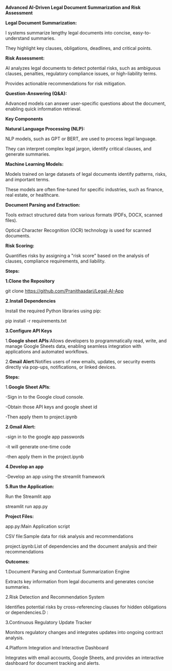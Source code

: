 **Advanced AI-Driven Legal Document Summarization and Risk Assessment**

**Legal Document Summarization:**

I systems summarize lengthy legal documents into concise, easy-to-understand summaries.

They highlight key clauses, obligations, deadlines, and critical points.

**Risk Assessment:**

AI analyzes legal documents to detect potential risks, such as ambiguous clauses, penalties, regulatory compliance issues, or high-liability terms.

Provides actionable recommendations for risk mitigation.

**Question-Answering (Q&A):**

Advanced models can answer user-specific questions about the document, enabling quick information retrieval.

**Key Components**

**Natural Language Processing (NLP):**

NLP models, such as GPT or BERT, are used to process legal language.

They can interpret complex legal jargon, identify critical clauses, and generate summaries.

**Machine Learning Models:**

Models trained on large datasets of legal documents identify patterns, risks, and important terms.

These models are often fine-tuned for specific industries, such as finance, real estate, or healthcare.

**Document Parsing and Extraction:**

Tools extract structured data from various formats (PDFs, DOCX, scanned files).

Optical Character Recognition (OCR) technology is used for scanned documents.

**Risk Scoring:**

Quantifies risks by assigning a "risk score" based on the analysis of clauses, compliance requirements, and liability.

**Steps:**

**1.Clone the Repository**

git clone https://github.com/Pranithaadari/Legal-AI-App

**2.Install Dependencies**

Install the required Python libraries using pip:

pip install -r requirements.txt

**3.Configure API Keys**

1.**Google sheet APIs**:Allows developers to programmatically read, write, and manage Google Sheets data, enabling seamless integration with applications and automated workflows.

2.**Gmail Alert**:Notifies users of new emails, updates, or security events directly via pop-ups, notifications, or linked devices.

**Steps:**

1.**Google Sheet APIs**:

-Sign in to the Google cloud console.

-Obtain those API keys and google sheet id

-Then apply them to project.ipynb

**2.Gmail Alert:**

-sign in to the google app passwords

-it will generate one-time code

-then apply them in the project.ipynb

**4.Develop an app**

-Develop an app using the streamlit framework

**5.Run the Application:**

Run the Streamlit app

 streamlit run app.py

**Project Files:**

app.py:Main Application script

CSV file:Sample data for risk analysis and recommendations

project.ipynb:List of dependencies and the document analysis and their recommendations

**Outcomes:**

1.Document Parsing and Contextual Summarization Engine

Extracts key information from legal documents and generates concise summaries.

2.Risk Detection and Recommendation System

Identifies potential risks by cross-referencing clauses for hidden obligations or dependencies.D :

3.Continuous Regulatory Update Tracker

Monitors regulatory changes and integrates updates into ongoing contract analysis.

4.Platform Integration and Interactive Dashboard

Integrates with email accounts, Google Sheets, and provides an interactive dashboard for document tracking and alerts.





